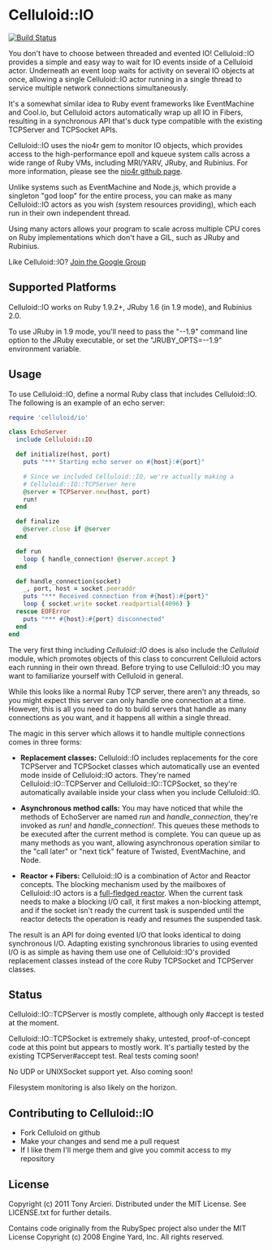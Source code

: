 Celluloid::IO
=============
[![Build Status](http://travis-ci.org/tarcieri/celluloid-io.png)](http://travis-ci.org/tarcieri/celluloid-io)

You don't have to choose between threaded and evented IO! Celluloid::IO
provides a simple and easy way to wait for IO events inside of a Celluloid
actor. Underneath an event loop waits for activity on several IO objects
at once, allowing a single Celluloid::IO actor running in a single thread
to service multiple network connections simultaneously.

It's a somewhat similar idea to Ruby event frameworks like EventMachine and
Cool.io, but Celluloid actors automatically wrap up all IO in Fibers,
resulting in a synchronous API that's duck type compatible with the existing
TCPServer and TCPSocket APIs.

Celluloid::IO uses the nio4r gem to monitor IO objects, which provides access
to the high-performance epoll and kqueue system calls across a wide range of
Ruby VMs, including MRI/YARV, JRuby, and Rubinius. For more information,
please see the [nio4r github page](https://github.com/tarcieri/nio4r).

Unlike systems such as EventMachine and Node.js, which provide a singleton
"god loop" for the entire process, you can make as many Celluloid::IO actors
as you wish (system resources providing), which each run in their own
independent thread.

Using many actors allows your program to scale across multiple CPU cores on
Ruby implementations which don't have a GIL, such as JRuby and Rubinius.

Like Celluloid::IO? [Join the Google Group](http://groups.google.com/group/celluloid-ruby)

Supported Platforms
-------------------

Celluloid::IO works on Ruby 1.9.2+, JRuby 1.6 (in 1.9 mode), and Rubinius 2.0.

To use JRuby in 1.9 mode, you'll need to pass the "--1.9" command line option
to the JRuby executable, or set the "JRUBY_OPTS=--1.9" environment variable.

Usage
-----

To use Celluloid::IO, define a normal Ruby class that includes Celluloid::IO.
The following is an example of an echo server:

```ruby
require 'celluloid/io'

class EchoServer
  include Celluloid::IO

  def initialize(host, port)
    puts "*** Starting echo server on #{host}:#{port}"

    # Since we included Celluloid::IO, we're actually making a
    # Celluloid::IO::TCPServer here
    @server = TCPServer.new(host, port)
    run!
  end

  def finalize
    @server.close if @server
  end

  def run
    loop { handle_connection! @server.accept }
  end

  def handle_connection(socket)
    _, port, host = socket.peeraddr
    puts "*** Received connection from #{host}:#{port}"
    loop { socket.write socket.readpartial(4096) }
  rescue EOFError
    puts "*** #{host}:#{port} disconnected"
  end
end
```

The very first thing including *Celluloid::IO* does is also include the
*Celluloid* module, which promotes objects of this class to concurrent Celluloid
actors each running in their own thread. Before trying to use Celluloid::IO
you may want to familiarize yourself with Celluloid in general.

While this looks like a normal Ruby TCP server, there aren't any threads, so
you might expect this server can only handle one connection at a time.
However, this is all you need to do to build servers that handle as many
connections as you want, and it happens all within a single thread.

The magic in this server which allows it to handle multiple connections
comes in three forms:

* __Replacement classes:__ Celluloid::IO includes replacements for the core
  TCPServer and TCPSocket classes which automatically use an evented mode
  inside of Celluloid::IO actors. They're named Celluloid::IO::TCPServer and
  Celluloid::IO::TCPSocket, so they're automatically available inside
  your class when you include Celluloid::IO.

* __Asynchronous method calls:__ You may have noticed that while the methods
  of EchoServer are named *run* and *handle_connection*, they're invoked as
  *run!* and *handle_connection!*. This queues these methods to be executed
  after the current method is complete. You can queue up as many methods as
  you want, allowing asynchronous operation similar to the "call later" or
  "next tick" feature of Twisted, EventMachine, and Node.

* __Reactor + Fibers:__ Celluloid::IO is a combination of Actor and Reactor
  concepts. The blocking mechanism used by the mailboxes of Celluloid::IO
  actors is a [full-fledged reactor](https://github.com/tarcieri/celluloid-io/blob/master/lib/celluloid/io/reactor.rb).
  When the current task needs to make a blocking I/O call, it first makes
  a non-blocking attempt, and if the socket isn't ready the current task
  is suspended until the reactor detects the operation is ready and resumes
  the suspended task.

The result is an API for doing evented I/O that looks identical to doing
synchronous I/O. Adapting existing synchronous libraries to using evented I/O
is as simple as having them use one of Celluloid::IO's provided replacement
classes instead of the core Ruby TCPSocket and TCPServer classes.

Status
------

Celluloid::IO::TCPServer is mostly complete, although only #accept is tested
at the moment.

Celluloid::IO::TCPSocket is extremely shaky, untested, proof-of-concept code
at this point but appears to mostly work. It's partially tested by the existing
TCPServer#accept test. Real tests coming soon!

No UDP or UNIXSocket support yet. Also coming soon!

Filesystem monitoring is also likely on the horizon.

Contributing to Celluloid::IO
-----------------------------

* Fork Celluloid on github
* Make your changes and send me a pull request
* If I like them I'll merge them and give you commit access to my repository

License
-------

Copyright (c) 2011 Tony Arcieri. Distributed under the MIT License. See
LICENSE.txt for further details.

Contains code originally from the RubySpec project also under the MIT License
Copyright (c) 2008 Engine Yard, Inc. All rights reserved.
